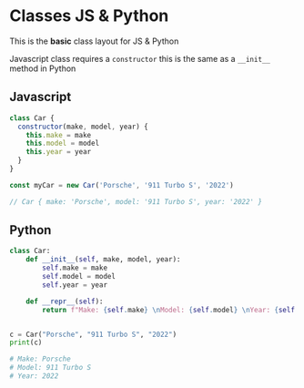 # Classes JS & Python

This is the **basic** class layout for JS & Python

Javascript class requires a `constructor` this is the same as a `__init__` method in Python

## Javascript
```javascript
class Car {
  constructor(make, model, year) {
    this.make = make
    this.model = model
    this.year = year
  }
}

const myCar = new Car('Porsche', '911 Turbo S', '2022')

// Car { make: 'Porsche', model: '911 Turbo S', year: '2022' }
```
## Python
```python
class Car:
    def __init__(self, make, model, year):
        self.make = make
        self.model = model
        self.year = year

    def __repr__(self):
        return f"Make: {self.make} \nModel: {self.model} \nYear: {self.year}"


c = Car("Porsche", "911 Turbo S", "2022")
print(c)

# Make: Porsche
# Model: 911 Turbo S
# Year: 2022
```